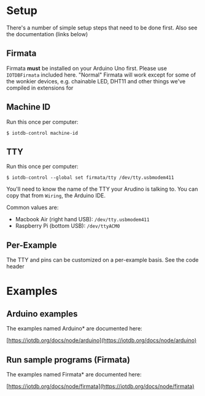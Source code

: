 # Setup

There's a number of simple setup steps that need to be done first.
Also see the documentation (links below)

## Firmata

Firmata **must** be installed on your Arduino Uno first.
Please use <code>IOTDBFirmata</code> included here. 
"Normal" Firmata will work except for some of the wonkier
devices, e.g. chainable LED, DHT11 and other things
we've compiled in extensions for

## Machine ID
Run this once per computer:

    $ iotdb-control machine-id

## TTY
Run this once per computer:

    $ iotdb-control --global set firmata/tty /dev/tty.usbmodem411

You'll need to know the name of the TTY your Arudino is talking to.
You can copy that from <code>Wiring</code>, the Arduino IDE.

Common values are:

* Macbook Air (right hand USB): <code>/dev/tty.usbmodem411</code>
* Raspberry Pi (bottom USB): <code>/dev/ttyACM0</code>

## Per-Example

The TTY and pins can be customized on a per-example basis. 
See the code header

# Examples

## Arduino examples

The examples named Arduino\* are documented here:

[https://iotdb.org/docs/node/arduino](https://iotdb.org/docs/node/arduino)

## Run sample programs (Firmata)

The examples named Firmata\* are documented here:

[https://iotdb.org/docs/node/firmata](https://iotdb.org/docs/node/firmata)
